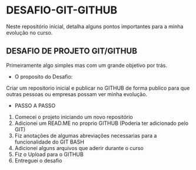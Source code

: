 # DESAFIO-GIT-GITHUB
Neste repositório inicial, detalha alguns pontos importantes para a minha evolução no curso.
## DESAFIO DE PROJETO GIT/GITHUB
  Primeiramente algo simples mas com um grande objetivo por trás.
  
- O proposito do Desafio:

Criar um repositorio inicial e publicar no GITHUB de forma publico para que outras pessoas ou empresas possam ver minha evolução.

- PASSO A PASSO

1. Comecei o projeto iniciando um novo repositório
2. Adicionei um READ.ME no proprio GITHUB (Poderia ter adicionado pelo GIT)
3. Fiz anotações de algumas abreviações necessarias para a funcionalidade do GIT BASH
4. Adicionei alguns arquivos que aderir durante o curso
5. Fiz o Upload para o GITHUB
6. Entreguei o desafio

